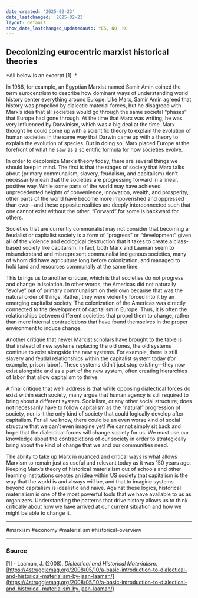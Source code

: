 ```yaml
---
date_created: '2025-02-23'
date_lastchanged: '2025-02-23'
layout: default
show_date_lastchanged_updatedauto: YES, NO, NO
---
```

## Decolonizing eurocentric marxist historical theories 

*All below is an excerpt [1]. *

In 1988, for example, an Egyptian Marxist named Samir Amin coined the term eurocentrism to describe how dominant ways of understanding world history center everything around Europe. Like Marx, Samir Amin agreed that history was propelled by dialectic material forces, but he disagreed with Marx’s idea that all societies would go through the same societal “phases” that Europe had gone through. At the time that Marx was writing, he was very influenced by Darwinism, which was a big deal at the time. Marx thought he could come up with a scientific theory to explain the evolution of human societies in the same way that Darwin came up with a theory to explain the evolution of species. But in doing so, Marx placed Europe at the forefront of what he saw as a scientific formula for how societies evolve.  

In order to decolonize Marx’s theory today, there are several things we should keep in mind. The first is that the stages of society that Marx talks about (primary communalism, slavery, feudalism, and capitalism) don’t necessarily mean that the societies are progressing forward in a linear, positive way. While some parts of the world may have achieved unprecedented heights of convenience, innovation, wealth, and prosperity, other parts of the world have become more impoverished and oppressed than ever—and these opposite realities are deeply interconnected such that one cannot exist without the other. “Forward” for some is backward for others.

Societies that are currently communalist may not consider that becoming a feudalist or capitalist society is a form of “progress” or “development” given all of the violence and ecological destruction that it takes to create a class-based society like capitalism. In fact, both Marx and Laaman seem to misunderstand and misrepresent communalist indigenous societies, many of whom did have agriculture long before colonization, and managed to hold land and resources communally at the same time.

This brings us to another critique, which is that societies do not progress and change in isolation. In other words, the Americas did not naturally “evolve” out of primary communalism on their own because that was the natural order of things. Rather, they were violently forced into it by an emerging capitalist society. The colonization of the Americas was directly connected to the development of capitalism in Europe. Thus, it is often the relationships between different societies that propel them to change, rather than mere internal contradictions that have found themselves in the proper environment to induce change.  

Another critique that newer Marxist scholars have brought to the table is that instead of new systems replacing the old ones, the old systems continue to exist alongside the new systems. For example, there is still slavery and feudal relationships within the capitalist system today (for example, prison labor). These systems didn’t just stop existing—they now exist alongside and as a part of the new system, often creating hierarchies of labor that allow capitalism to thrive.  

A final critique that we’ll address is that while opposing dialectical forces do exist within each society, many argue that human agency is still required to bring about a different system. Socialism, or any other social structure, does not necessarily have to follow capitalism as the “natural” progression of society, nor is it the only kind of society that could logically develop after capitalism. For all we know, there could be an even worse kind of social structure that we can’t even imagine yet! We cannot simply sit back and hope that the dialectical forces will change society for us. We must use our knowledge about the contradictions of our society in order to strategically bring about the kind of change that we and our communities need.  

The ability to take up Marx in nuanced and critical ways is what allows Marxism to remain just as useful and relevant today as it was 150 years ago. Keeping Marx’s theory of historical materialism out of schools and other learning institutions creates an idea within US society that capitalism is the way that the world is and always will be, and that to imagine systems beyond capitalism is idealistic and naive. Against these logics, historical materialism is one of the most powerful tools that we have available to us as organizers. Understanding the patterns that drive history allows us to think critically about how we have arrived at our current situation and how we might be able to change it.


---

#marxism #economy #materialism #historical-overview

---

### Source

[1] - Laaman, J. (2008). _Dialectical and Historical Materialism_. [https://4strugglemag.org/2008/05/10/a-basic-introduction-to-dialectical-and-historical-materialism-by-jaan-laaman/](https://4strugglemag.org/2008/05/10/a-basic-introduction-to-dialectical-and-historical-materialism-by-jaan-laaman/)